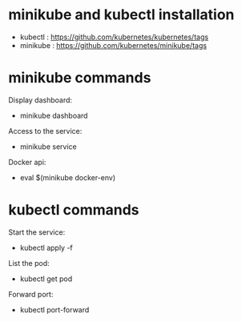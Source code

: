 # minikube and kubectl installation

- kubectl : https://github.com/kubernetes/kubernetes/tags
- minikube : https://github.com/kubernetes/minikube/tags

# minikube commands

Display dashboard:
- minikube dashboard

Access to the service:
- minikube service <service>

Docker api:
- eval $(minikube docker-env)

# kubectl commands

Start the service:
- kubectl apply -f <service>

List the pod:
- kubectl get pod

Forward port:
- kubectl port-forward <pod> <port>
